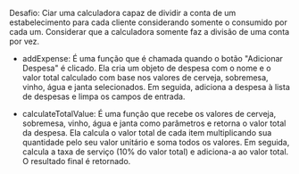 Desafio: Ciar uma calculadora capaz de dividir a conta de um estabelecimento para cada cliente considerando somente o consumido por cada um. Considerar que a calculadora somente faz a divisão de uma conta por vez.

- addExpense: É uma função que é chamada quando o botão "Adicionar Despesa" é clicado. Ela cria um objeto de despesa com o nome e o valor total calculado com base nos valores de cerveja, sobremesa, vinho, água e janta selecionados. Em seguida, adiciona a despesa à lista de despesas e limpa os campos de entrada.

- calculateTotalValue: É uma função que recebe os valores de cerveja, sobremesa, vinho, água e janta como parâmetros e retorna o valor total da despesa. Ela calcula o valor total de cada item multiplicando sua quantidade pelo seu valor unitário e soma todos os valores. Em seguida, calcula a taxa de serviço (10% do valor total) e adiciona-a ao valor total. O resultado final é retornado.
